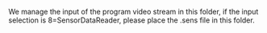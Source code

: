 We manage the input of the program video stream in this folder, if the input selection is 8=SensorDataReader, please place the .sens file in this folder.